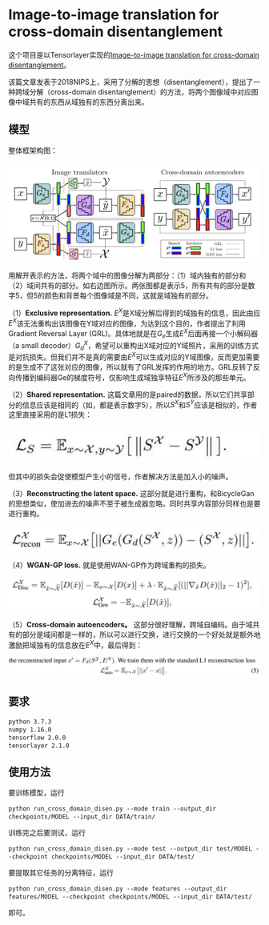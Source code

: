 # Image-to-image translation for cross-domain disentanglement

这个项目是以Tensorlayer实现的[Image-to-image translation for cross-domain disentanglement](https://arxiv.org/abs/1805.09730)。

该篇文章发表于2018NIPS上，采用了分解的思想（disentanglement），提出了一种跨域分解（cross-domain disentanglement）的方法，将两个图像域中对应图像中域共有的东西从域独有的东西分离出来。

## 模型

整体框架构图：

![image-20200112202516730](./images/1.png)



用解开表示的方法，将两个域中的图像分解为两部分：（1）域内独有的部分和（2）域间共有的部分。如右边图所示。两张图都是表示5，所有共有的部分是数字5，但5的颜色和背景每个图像域是不同，这就是域独有的部分。

（1）**Exclusive representation.** $E^X$是X域分解后得到的域独有的信息，因此由应$E^X$该无法重构出该图像在Y域对应的图像，为达到这个目的，作者提出了利用Gradient Reversal Layer (GRL)。具体地就是在$G_e$生成$E^X$后面再接一个小解码器（a small decoder）$G_d^X$，希望可以重构出X域对应的Y域照片，采用的训练方式是对抗损失。但我们并不是真的需要由$E^X$可以生成对应的Y域图像，反而更加需要的是生成不了这张对应的图像，所以就有了GRL发挥的作用的地方。GRL反转了反向传播到编码器Ge的梯度符号，仅影响生成域独享特征$E^X$所涉及的那些单元。

（2）**Shared representation.** 这篇文章用的是paired的数据，所以它们共享部分的信息应该是相同的（如，都是表示数字5），所以$S^X$和$S^Y$应该是相似的，作者这里直接采用的是L1损失：

<img src="./images/2.png" alt="image-20200112203101275" style="zoom:50%;" />

但其中的损失会促使模型产生小的信号，作者解决方法是加入小的噪声。

（3）**Reconstructing the latent space.** 这部分就是进行重构，和BicycleGan的思想类似，使加进去的噪声不至于被生成器忽略。同时共享内容部分同样也是要进行重构。

<img src="./images/3.png" alt="image-20200112203232470" style="zoom:50%;" />

（4）**WGAN-GP loss.** 就是使用WAN-GP作为跨域重构的损失。

![image-20200112203303006](./images/4.png)

（5）**Cross-domain autoencoders。** 这部分很好理解，跨域自编码。由于域共有的部分是域间都是一样的，所以可以进行交换，进行交换的一个好处就是额外地激励把域独有的信息放在$E^X$中，最后得到：

![image-20200112203344902](./images/5.png)

## 要求

```
python 3.7.3
numpy 1.16.0
tensorflow 2.0.0
tensorlayer 2.1.0
```

## 使用方法

要训练模型，运行

```
python run_cross_domain_disen.py --mode train --output_dir checkpoints/MODEL --input_dir DATA/train/ 
```

训练完之后要测试，运行

```
python run_cross_domain_disen.py --mode test --output_dir test/MODEL --checkpoint checkpoints/MODEL --input_dir DATA/test/  
```

要提取其它任务的分离特征，运行

```
python run_cross_domain_disen.py --mode features --output_dir features/MODEL --checkpoint checkpoints/MODEL --input_dir DATA/test/  
```

即可。
